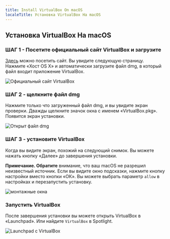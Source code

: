 ```yaml
---
title: Install VirtualBox On macOS
localeTitle: Установка VirtualBox На macOS
---
```

## Установка VirtualBox На macOS

### ШАГ 1 - Посетите официальный сайт VirtualBox и загрузите

[Здесь](https://www.virtualbox.org/wiki/Downloads) можно посетить сайт. Вы увидите следующую страницу. Нажмите «Хост OS X» и автоматически загрузите файл dmg, в который файл входит приложение VirtualBox.

![Официальный сайт VirtualBox](https://i.imgur.com/O16uc8E.png)

### ШАГ 2 - щелкните файл dmg

Нажмите только что загруженный файл dmg, и вы увидите экран проверки. Дважды щелкните значок окна с именем «VirtualBox.pkg». Появится экран установки.

![Открыт файл dmg](https://i.imgur.com/AyvSsLk.png)

### ШАГ 3 - установите VirtualBox

Когда вы видите экран, похожий на следующий снимок. Вы можете нажать кнопку «Далее» до завершения установки.

**Примечание. Обратите** внимание, что ваш macOS не разрешил неизвестный источник. Если вы видите окно подсказки, нажмите кнопку настройки вместо кнопки «ОК». Вы можете выбрать параметр `allow` в настройках и перезапустить установку.

![монтажные окна](https://i.imgur.com/4RY0hVu.png)

### Запустить VirtualBox

После завершения установки вы можете открыть VirtualBox в «Launchpad». Или найдите `VirtualBox` в Spotlight.

![Launchpad с VirtualBox](https://i.imgur.com/hsEjqfm.png)